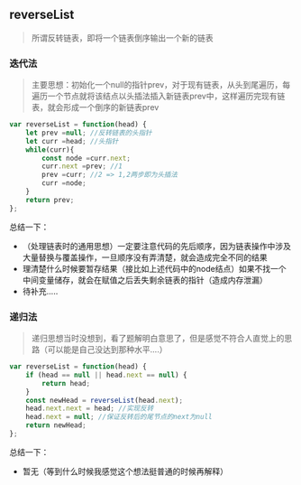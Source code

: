 ## reverseList
> 所谓反转链表，即将一个链表倒序输出一个新的链表

### 迭代法
> 主要思想：初始化一个null的指针prev，对于现有链表，从头到尾遍历，每遍历一个节点就将该结点以头插法插入新链表prev中，这样遍历完现有链表，就会形成一个倒序的新链表prev

```javascript
var reverseList = function(head) {
    let prev =null; //反转链表的头指针
    let curr =head; //头指针
    while(curr){
        const node =curr.next;
        curr.next =prev; //1
        prev =curr; //2 => 1,2两步即为头插法
        curr =node;
    }
    return prev;
};
```
总结一下：
- （处理链表时的通用思想）一定要注意代码的先后顺序，因为链表操作中涉及大量替换与覆盖操作，一旦顺序没有弄清楚，就会造成完全不同的结果
- 理清楚什么时候要暂存结果（接比如上述代码中的node结点）如果不找一个中间变量储存，就会在赋值之后丢失剩余链表的指针（造成内存泄漏）
- 待补充.....

### 递归法
> 递归思想当时没想到，看了题解明白意思了，但是感觉不符合人直觉上的思路（可以能是自己没达到那种水平....）

```javascript
var reverseList = function(head) {
    if (head == null || head.next == null) {
        return head;
    }
    const newHead = reverseList(head.next);
    head.next.next = head; //实现反转
    head.next = null; //保证反转后的尾节点的next为null
    return newHead;
};
```
总结一下：
- 暂无（等到什么时候我感觉这个想法挺普通的时候再解释）